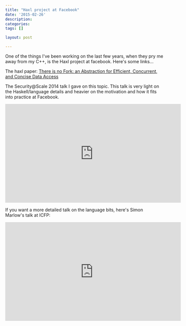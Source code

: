 ```yaml
---
title: "Haxl project at Facebook"
date: '2015-02-26'
description:
categories:
tags: []

layout: post

---
```


One of the things I've been working on the last few years, when they pry me away from my C++, is the Haxl project at facebook. Here's some links...

The haxl paper: [There is no Fork: an Abstraction for Efficient,
Concurrent, and Concise Data Access](http://dl.acm.org/citation.cfm?id=2628144)

The Security@Scale 2014 talk I gave on this topic. This talk is very light on the Haskell/language details and heavier on the motivation and how it fits into practice at Facebook. 

<iframe width="560" height="315" src="https://www.youtube.com/embed/UMbc6iyH-xQ" frameborder="0" allowfullscreen></iframe>

If you want a more detailed talk on the language bits, here's Simon Marlow's talk at ICFP:

<iframe width="560" height="315" src="https://www.youtube.com/embed/jG9PWdV1wso" frameborder="0" allowfullscreen></iframe>
